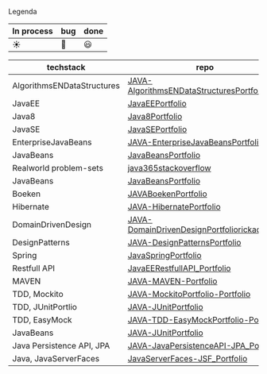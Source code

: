 Legenda

|   In process | bug  | done |
|--|--|--
| :sunny: | :bug:  | :smiley: |


| techstack  | repo  | status | 
|--|--|--|
|  AlgorithmsENDataStructures | [JAVA-AlgorithmsENDataStructuresPortfolio](https://github.com/rickadams2/JAVA-AlgorithmsENDataStructuresPortfolio)
| JavaEE | [JavaEEPortfolio](https://github.com/rickadams2/JavaEEPortfolio)
| Java8 | [Java8Portfolio](https://github.com/rickadams2/Java8Portfolio)
| JavaSE | [JavaSEPortfolio](https://github.com/rickadams2/JavaSEPortfolio)
| EnterpriseJavaBeans | [JAVA-EnterpriseJavaBeansPortfolio](https://github.com/rickadams2/JAVA-EnterpriseJavaBeansPortfolio)
| JavaBeans | [JavaBeansPortfolio](https://github.com/rickadams2/JavaBeansPortfolio)
| Realworld problem-sets | [java365stackoverflow](https://github.com/rickadams2/java365stackoverflow)
|  JavaBeans | [JavaBeansPortfolio](https://github.com/rickadams2/JavaBeansPortfolio)
| Boeken | [JAVABoekenPortfolio](https://github.com/rickadams2/JAVABoekenPortfolio)
| Hibernate | [JAVA-HibernatePortfolio](https://github.com/rickadams2/JAVA-HibernatePortfolio)
| DomainDrivenDesign | [JAVA-DomainDrivenDesignPortfoliorickadams2](https://github.com/rickadams2/JAVA-DomainDrivenDesignPortfolio)
| DesignPatterns | [JAVA-DesignPatternsPortfolio](https://github.com/rickadams2/JAVA-DesignPatternsPortfolio)
| Spring | [JavaSpringPortfolio](https://github.com/rickadams2/JavaSpringPortfolio)
| Restfull API | [JavaEERestfullAPI_Portfolio](https://github.com/rickadams2/JavaEERestfullAPI_Portfolio)
| MAVEN | [JAVA-MAVEN-Portfolio](https://github.com/rickadams2/JAVA-MAVEN-Portfolio)	
|  TDD,  Mockito | [JAVA-MockitoPortfolio-Portfolio](https://github.com/rickadams2/JAVA-MockitoPortfolio-Portfolio)	
| TDD, JUnitPortlio | [JAVA-JUnitPortfolio](https://github.com/rickadams2/JAVA-JUnitPortfolio)
| TDD, EasyMock | [JAVA-TDD-EasyMockPortfolio-Portfolio](https://github.com/rickadams2/JAVA-TDD-EasyMockPortfolio-Portfolio)
|  JavaBeans | [JAVA-JUnitPortfolio](https://github.com/rickadams2/JAVA-JUnitPortfolio)	
| Java Persistence API, JPA | [JAVA-JavaPersistenceAPI-JPA_Portfolio](https://github.com/rickadams2/JAVA-JavaPersistenceAPI-JPA_Portfolio)	
| Java, JavaServerFaces | [JavaServerFaces-JSF_Portfolio](https://github.com/rickadams2/JavaServerFaces-JSF_Portfolio)	






